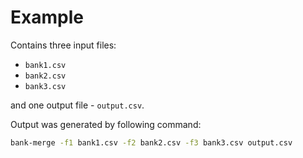 # Example
Contains three input files:
 - `bank1.csv`
 - `bank2.csv`
 - `bank3.csv`
 
 and one output file - `output.csv`.
 
 Output was generated by following command:
 
 ```bash
bank-merge -f1 bank1.csv -f2 bank2.csv -f3 bank3.csv output.csv
```
